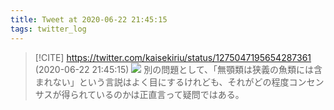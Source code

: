 ```yaml
---
title: Tweet at 2020-06-22 21:45:15
tags: twitter_log
---
```


> [!CITE] https://twitter.com/kaisekiriu/status/1275047195654287361 (2020-06-22 21:45:15)
> ![](https://twitter.com/kaisekiriu/status/1275047195654287361)
> 別の問題として、「無顎類は狭義の魚類には含まれない」という言説はよく目にするけれども、それがどの程度コンセンサスが得られているのかは正直言って疑問ではある。
